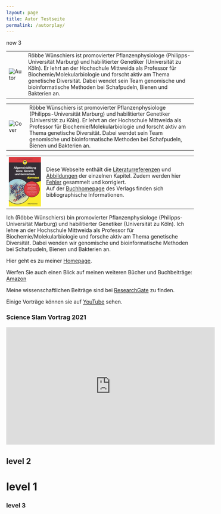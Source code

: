 ```yaml
---
layout: page
title: Autor Testseite
permalink: /autorplay/
---
```


now 3

<table>
  <tr>
    <td><img src="/dummie/rwsmall.png" alt="Autor" style="min-width:50 !important"></td>
    <td>Röbbe Wünschiers ist promovierter Pflanzenphysiologe (Philipps-Universität Marburg) und habilitierter Genetiker (Universität zu Köln). Er lehrt an der Hochschule Mittweida als Professor für Biochemie/Molekularbiologie und forscht aktiv am Thema genetische Diversität. Dabei wendet sein Team genomische und bioinformatische Methoden bei Schafpudeln, Bienen und Bakterien an. </td>
  </tr>
 </table>
 
 <table>
  <tr>
    <td><img src="/dummie/cover-dummie.png" alt="Cover" class="responsive"></td>
    <td>Röbbe Wünschiers ist promovierter Pflanzenphysiologe (Philipps-Universität Marburg) und habilitierter Genetiker (Universität zu Köln). Er lehrt an der Hochschule Mittweida als Professor für Biochemie/Molekularbiologie und forscht aktiv am Thema genetische Diversität. Dabei wendet sein Team genomische und bioinformatische Methoden bei Schafpudeln, Bienen und Bakterien an. </td>
  </tr>
 </table>
 
<table>
  <tr>
    <td><a href="https://www.wiley-vch.de/de/fachgebiete/naturwissenschaften/allgemeinbildung-gene-genetik-und-gentechnik-fuer-dummies-978-3-527-71746-0"><img src="cover-dummie.png" alt="Buchdeckel" class="responsive"></a></td>
    <td>Diese Webseite enthält die <a href="quellen">Literaturreferenzen</a> und <a href="gallery">Abbildungen</a> der einzelnen Kapitel. Zudem werden hier <a href="errata">Fehler</a> gesammelt und korrigiert.<br>Auf der <a href="https://www.wiley-vch.de/de/fachgebiete/naturwissenschaften/allgemeinbildung-gene-genetik-und-gentechnik-fuer-dummies-978-3-527-71746-0">Buchhomepage</a> des Verlags finden sich bibliographische Informationen. </td>
  </tr>
 </table>

Ich (Röbbe Wünschiers) bin promovierter Pflanzenphysiologe (Philipps-Universität Marburg) und habilitierter Genetiker (Universität zu Köln). Ich lehre an der Hochschule Mittweida als Professor für Biochemie/Molekularbiologie und forsche aktiv am Thema genetische Diversität. Dabei wenden wir genomische und bioinformatische Methoden bei Schafpudeln, Bienen und Bakterien an.

Hier geht es zu meiner [Homepage](https://www.staff.hs-mittweida.de/~wuenschi). 

Werfen Sie auch einen Blick auf meinen weiteren Bücher und Buchbeiträge: [Amazon](https://www.amazon.de/R%25C3%25B6bbe-W%25C3%25BCnschiers/e/B001K6M8OY%3Fref=dbs_a_mng_rwt_scns_share)

Meine wissenschaftlichen Beiträge sind bei [ResearchGate](https://www.researchgate.net/profile/Roebbe-Wuenschiers) zu finden.

Einige Vorträge können sie auf [YouTube](https://www.youtube.com/results?search_query=wünschiers) sehen.

<h3>Science Slam Vortrag 2021</h3>

<iframe width="560" height="315" src="https://www.youtube.com/embed/OL33AcXbOLA" title="YouTube video player" frameborder="0" allow="accelerometer; autoplay; clipboard-write; encrypted-media; gyroscope; picture-in-picture" allowfullscreen></iframe>

## level 2

# level 1

### level 3
